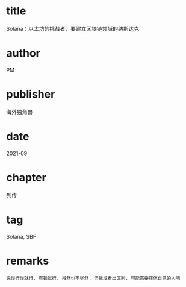 # title
Solana：以太坊的挑战者，要建立区块链领域的纳斯达克

# author
PM

# publisher
海外独角兽

# date
2021-09

# chapter
列传

# tag
Solana, SBF

# remarks
`说你行你就行. 有钱就行. 虽然也不尽然, 但我没看出区别. 可能需要狂信自己的人吧`
